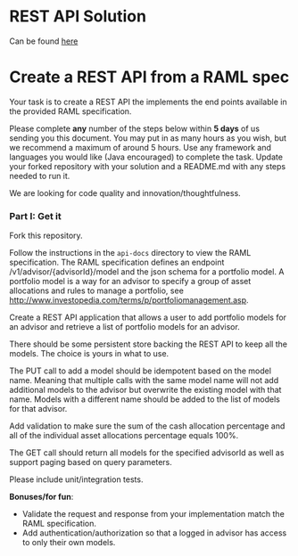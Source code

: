 # REST API Solution

Can be found [here]()

# Create a REST API from a RAML spec

Your task is to create a REST API the implements the end points available in the
provided RAML specification.

Please complete **any** number of the steps below within **5 days** of us
sending you this document. You may put in as many hours as you wish, but we
recommend a maximum of around 5 hours. Use any framework and languages you
would like (Java encouraged) to complete the task.  Update
your forked repository with your solution and a README.md with any steps needed to run it.

We are looking for code quality and innovation/thoughtfulness.

### Part I: Get it

Fork this repository.

Follow the instructions in the `api-docs` directory to view the RAML specification.  The
RAML specification defines an endpoint /v1/advisor/{advisorId}/model and the json schema
for a portfolio model.  A portfolio model is a way for an advisor to specify a group of
asset allocations and rules to manage a portfolio,
see <http://www.investopedia.com/terms/p/portfoliomanagement.asp>.

Create a REST API application that allows a user to add portfolio models for an advisor
and retrieve a list of portfolio models for an advisor.

There should be some persistent store backing the REST API to keep all the models. The
choice is yours in what to use.

The PUT call to add a model should be idempotent based on the model name.  Meaning that
multiple calls with the same model name will not add additional models to the advisor but
overwrite the existing model with that name.
Models with a different name should be added to the list of models for that advisor.

Add validation to make sure the sum of the cash allocation percentage and all of the
individual asset allocations percentage equals 100%.

The GET call should return all models for the specified advisorId as well as support
paging based on query parameters.

Please include unit/integration tests.

**Bonuses/for fun**:
- Validate the request and response from your implementation match the RAML specification.
- Add authentication/authorization so that a logged in advisor has access to only their
own models.
